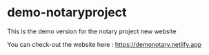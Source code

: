 # demo-notaryproject
This is the demo version for the notary project new website

You can check-out the website here : https://demonotary.netlify.app
